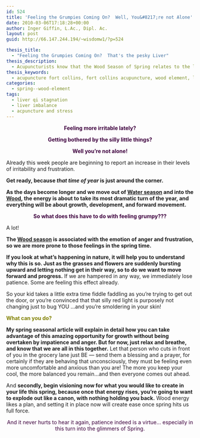 ```yaml
---
id: 524
title: 'Feeling the Grumpies Coming On?  Well, You&#8217;re not Alone'
date: 2010-03-06T17:18:28+00:00
author: Inger Giffin, L.Ac., Dipl. Ac.
layout: post
guid: http://66.147.244.194/~wisdomw1/?p=524

thesis_title:
  - "Feeling the Grumpies Coming On?  That's the pesky Liver"
thesis_description:
  - Acupuncturists know that the Wood Season of Spring relates to the liver. The liver regulates stress, so it can be harder to stay calm in Spring.
thesis_keywords:
  - acupuncture fort collins, fort collins acupuncture, wood element, liver imbalance, wood imbalance
categories:
  - spring--wood-element
tags:
  - liver qi stagnation
  - liver imbalance
  - acpuncture and stress
---
```

<p style="text-align: center;">
  <span style="color: #3d003d;"><strong>Feeling more irritable lately?</strong></span>
</p>

<p style="text-align: center;">
  <span style="color: #3d003d;"><strong>Getting bothered by the silly little things?</strong></span>
</p>

<p style="text-align: center;">
  <span style="color: #3d003d;"><strong>Well you&#8217;re not alone!</strong></span>
</p>

Already this week people are beginning to report an increase in their levels of irritability and frustration.

**Get ready, because _that time of year_ is just around the corner.** 

**As the days become longer and we move out of [Water season](http://www.wisdomwaysacupuncture.com/2018/01/12/the-depths-of-water-will-keep-you-balanced-this-winter/) and into the [Wood](http://www.wisdomwaysacupuncture.com/2018/04/15/wood-element-agitation-tips/), the energy is about to take its most dramatic turn of the year, and everything will be about growth, development, and forward movement.**

<p style="text-align: center;">
  <strong><span style="color: #3d003d;">So what does this have to do with feeling grumpy???</span></strong>
</p>

A lot!

**The [Wood season](http://www.wisdomwaysacupuncture.com/2018/05/10/the-wood-element-of-acupuncture-theory/) is associated with the emotion of anger and frustration, so we are more prone to those feelings in the spring time.**

**If you look at what&#8217;s happening in nature, it will help you to understand why this is so. Just as the grasses and flowers are suddenly bursting upward and letting nothing get in their way, so to do we want to move forward and progress.** If we are hampered in any way, we immediately lose patience. Some are feeling this effect already.

So your kid takes a little extra time fiddle faddling as you&#8217;re trying to get out the door, or you&#8217;re convinced that that silly red light is purposely not changing just to bug YOU &#8230;and you&#8217;re smoldering in your skin!

<p style="text-align: left;">
  <span style="color: #808000;"><strong>What can you do?</strong></span>
</p>

**My spring seasonal article will explain in detail how you can take advantage of this amazing opportunity for growth without being overtaken by impatience and anger. But for now, just relax and breathe, and know that we are all in this together.** Let that person who cuts in front of you in the grocery lane just BE &#8212; send them a blessing and a prayer, for certainly if they are behaving that unconsciously, they must be feeling even more uncomfortable and anxious than you are! The more you keep your cool, the more balanced you remain&#8230;and then everyone comes out ahead.

And **secondly, begin visioning now for what you would like to create in your life this spring, because once that energy rises, you&#8217;re going to want to explode out like a canon, with nothing holding you back.** Wood energy likes a plan, and setting it in place now will create ease once spring hits us full force.

<p style="text-align: center;">
  <span style="color: #3d003d;">And it never hurts to hear it again, patience indeed is a virtue&#8230; </span><span style="color: #3d003d;">especially in this turn into the glimmers of Spring.</span>
</p>

<p style="text-align: center;">
  <span style="color: #3d003d;"><span style="color: #000000;"><strong> </strong></span></span>
</p>
